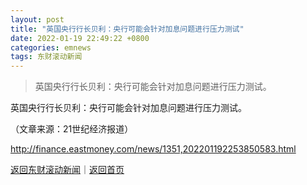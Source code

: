```yaml
---
layout: post
title: "英国央行行长贝利：央行可能会针对加息问题进行压力测试"
date: 2022-01-19 22:49:22 +0800
categories: emnews
tags: 东财滚动新闻
---
```

> 英国央行行长贝利：央行可能会针对加息问题进行压力测试。

<p>英国央行行长贝利：央行可能会针对加息问题进行压力测试。</p><p class="em_media">（文章来源：21世纪经济报道）</p>

<http://finance.eastmoney.com/news/1351,202201192253850583.html>

[返回东财滚动新闻](//finews.withounder.com/emnews/)｜[返回首页](//finews.withounder.com/)
